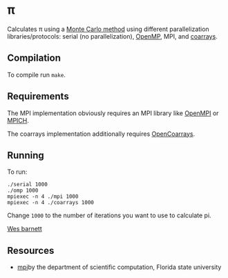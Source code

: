 # π

Calculates π using a [Monte
Carlo method](https://en.wikipedia.org/wiki/Monte_Carlo_method) using
different parallelization libraries/protocols: serial (no
parallelization),
[OpenMP](https://gcc.gnu.org/onlinedocs/gfortran/OpenMP.html), MPI,
and [coarrays](https://gcc.gnu.org/wiki/CoarrayLib).


## Compilation

To compile run `make`.

## Requirements

The MPI implementation obviously requires an MPI library like
[OpenMPI](https://www.open-mpi.org/) or
[MPICH](https://www.mpich.org/).

The coarrays implementation additionally requires
[OpenCoarrays](http://www.opencoarrays.org/).



## Running

To run:

    ./serial 1000
    ./omp 1000
    mpiexec -n 4 ./mpi 1000
    mpiexec -n 4 ./coarrays 1000

Change `1000` to the number of iterations you want to use to calculate
pi.

[Wes barnett](https://barnett.science/)


## Resources
* [mpi](https://people.sc.fsu.edu/~jburkardt/f_src/mpi/mpi.html)by the department of scientific computation, Florida state university

